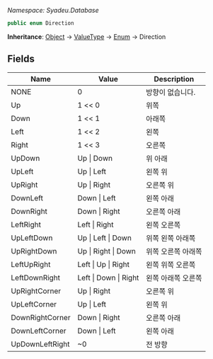 _Namespace: Syadeu.Database_
```csharp
public enum Direction
```

**Inheritance**: 
[Object](https://docs.microsoft.com/ko-kr/dotnet/api/system.object?view=net-5.0) -> [ValueType](https://docs.microsoft.com/en-us/dotnet/api/system.valuetype?view=net-5.0) -> [Enum](https://docs.microsoft.com/en-us/dotnet/api/system.enum?view=net-5.0) -> Direction

## Fields
| Name            | Value                 | Description        |
|-----------------|-----------------------|--------------------|
| NONE            | 0                     | 방향이 없습니다.   |
| Up              | 1 << 0                | 위쪽               |
| Down            | 1 << 1                | 아래쪽             |
| Left            | 1 << 2                | 왼쪽               |
| Right           | 1 << 3                | 오른쪽             |
| UpDown          | Up \| Down            | 위 아래            |
| UpLeft          | Up \| Left            | 왼쪽 위            |
| UpRight         | Up \| Right           | 오른쪽 위          |
| DownLeft        | Down \| Left          | 왼쪽 아래          |
| DownRight       | Down \| Right         | 오른쪽 아래        |
| LeftRight       | Left \| Right         | 왼쪽 오른쪽        |
| UpLeftDown      | Up \| Left \| Down    | 위쪽 왼쪽 아래쪽   |
| UpRightDown     | Up \| Right \| Down   | 위쪽 오른쪽 아래쪽 |
| LeftUpRight     | Left \| Up \| Right   | 왼쪽 위쪽 오른쪽   |
| LeftDownRight   | Left \| Down \| Right | 왼쪽 아래쪽 오른쪽 |
| UpRightCorner   | Up \| Right           | 오른쪽 위          |
| UpLeftCorner    | Up \| Left            | 왼쪽 위            |
| DownRightCorner | Down \| Right         | 오른쪽 아래        |
| DownLeftCorner  | Down \| Left          | 왼쪽 아래          |
| UpDownLeftRight | ~0                    | 전 방향            |